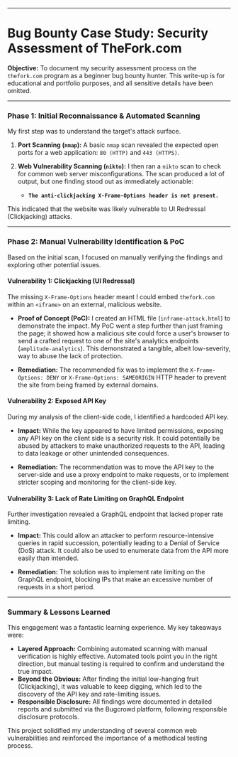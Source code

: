  ---




 # Bug Bounty Case Study: Security Assessment of TheFork.com
 
 **Objective:** To document my security assessment process on the `thefork.com` program as a beginner bug bounty hunter. This write-up is for educational and portfolio purposes, and all sensitive details have been omitted.
 
 ---
 
 ### Phase 1: Initial Reconnaissance & Automated Scanning
 
 My first step was to understand the target's attack surface.
 
 1.  **Port Scanning (`nmap`):** A basic `nmap` scan revealed the expected open ports for a web application: `80 (HTTP)` and `443 (HTTPS)`.
 
 2.  **Web Vulnerability Scanning (`nikto`):** I then ran a `nikto` scan to check for common web server misconfigurations. The scan produced a lot of output, but one finding stood out as immediately actionable:
     *   **`The anti-clickjacking X-Frame-Options header is not present.`**
 
 This indicated that the website was likely vulnerable to UI Redressal (Clickjacking) attacks.
 
 ---
 
 ### Phase 2: Manual Vulnerability Identification & PoC
 
 Based on the initial scan, I focused on manually verifying the findings and exploring other potential issues.
 
 #### Vulnerability 1: Clickjacking (UI Redressal)
 
 The missing `X-Frame-Options` header meant I could embed `thefork.com` within an `<iframe>` on an external, malicious website.
 
 *   **Proof of Concept (PoC):** I created an HTML file (`inframe-attack.html`) to demonstrate the impact. My PoC went a step further than just framing the page; it showed how a malicious site could force a user's browser to send a crafted request to one of the site's analytics endpoints (`amplitude-analytics`). This demonstrated a tangible, albeit low-severity, way to abuse the lack of protection.
 
 *   **Remediation:** The recommended fix was to implement the `X-Frame-Options: DENY` or `X-Frame-Options: SAMEORIGIN` HTTP header to prevent the site from being framed by external domains.
 
 #### Vulnerability 2: Exposed API Key
 
 During my analysis of the client-side code, I identified a hardcoded API key.
 
 *   **Impact:** While the key appeared to have limited permissions, exposing any API key on the client side is a security risk. It could potentially be abused by attackers to make unauthorized requests to the API, leading to data leakage or other unintended consequences.
 
 *   **Remediation:** The recommendation was to move the API key to the server-side and use a proxy endpoint to make requests, or to implement stricter scoping and monitoring for the client-side key.
 
 #### Vulnerability 3: Lack of Rate Limiting on GraphQL Endpoint
 
 Further investigation revealed a GraphQL endpoint that lacked proper rate limiting.
 
 *   **Impact:** This could allow an attacker to perform resource-intensive queries in rapid succession, potentially leading to a Denial of Service (DoS) attack. It could also be used to enumerate data from the API more easily than intended.
 
 *   **Remediation:** The solution was to implement rate limiting on the GraphQL endpoint, blocking IPs that make an excessive number of requests in a short period.
 
 ---
 
 ### Summary & Lessons Learned
 
 This engagement was a fantastic learning experience. My key takeaways were:
 
 *   **Layered Approach:** Combining automated scanning with manual verification is highly effective. Automated tools point you in the right direction, but manual testing is required to confirm and understand the true impact.
 *   **Beyond the Obvious:** After finding the initial low-hanging fruit (Clickjacking), it was valuable to keep digging, which led to the discovery of the API key and rate-limiting issues.
 *   **Responsible Disclosure:** All findings were documented in detailed reports and submitted via the Bugcrowd platform, following responsible disclosure protocols.
 
 This project solidified my understanding of several common web vulnerabilities and reinforced the importance of a methodical testing process.

